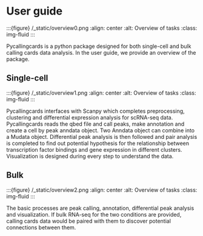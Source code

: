 # User guide
:::{figure} /\_static/overview0.png
:align: center
:alt: Overview of tasks
:class: img-fluid
:::

Pycallingcards is a python package designed for both single-cell and bulk calling cards data analysis. In the user guide, we provide an overview of the package.

## Single-cell
:::{figure} /\_static/overview1.png
:align: center
:alt: Overview of tasks
:class: img-fluid
:::


Pycallingcards interfaces with Scanpy which completes preprocessing, clustering and differential expression analysis for scRNA-seq data. Pycallingcards reads the qbed file and call peaks, make annotation and create a cell by peak anndata object. Two Anndata object can combine into a Mudata object. Differential peak analysis is then followed and pair analysis is completed to find out potential hypothesis for the relationship between transcription factor bindings and gene expression in different clusters. Visualization is designed during every step to understand the data.


## Bulk
:::{figure} /\_static/overview2.png
:align: center
:alt: Overview of tasks
:class: img-fluid
:::

The basic processes are peak calling, annotation, differential peak analysis and visualization. If bulk RNA-seq for the two conditions are provided, calling cards data would be paired with them to discover potential connections between them.
